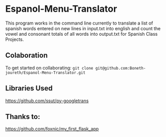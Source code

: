# Espanol-Menu-Translator
This program works in the command line currently to translate a list of spanish words entered
on new lines in input.txt into english and count the vowel and consonant totals of all words into output.txt for Spanish Class Projects.

## Colaboration
To get started on collaborating:
`git clone git@github.com:Boneth-joureth/Espanol-Menu-Translator.git`

## Libraries Used
https://github.com/ssut/py-googletrans

## Thanks to:
https://github.com/foxnic/my_first_flask_app
